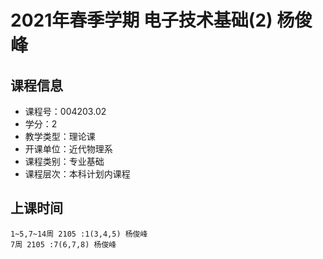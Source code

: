 # 2021年春季学期 电子技术基础(2) 杨俊峰






## 课程信息

- 课程号：004203.02
- 学分：2
- 教学类型：理论课
- 开课单位：近代物理系
- 课程类别：专业基础
- 课程层次：本科计划内课程

## 上课时间

```
1~5,7~14周 2105 :1(3,4,5) 杨俊峰
7周 2105 :7(6,7,8) 杨俊峰
```

